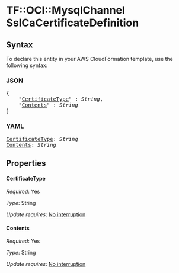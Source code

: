 # TF::OCI::MysqlChannel SslCaCertificateDefinition

## Syntax

To declare this entity in your AWS CloudFormation template, use the following syntax:

### JSON

<pre>
{
    "<a href="#certificatetype" title="CertificateType">CertificateType</a>" : <i>String</i>,
    "<a href="#contents" title="Contents">Contents</a>" : <i>String</i>
}
</pre>

### YAML

<pre>
<a href="#certificatetype" title="CertificateType">CertificateType</a>: <i>String</i>
<a href="#contents" title="Contents">Contents</a>: <i>String</i>
</pre>

## Properties

#### CertificateType

_Required_: Yes

_Type_: String

_Update requires_: [No interruption](https://docs.aws.amazon.com/AWSCloudFormation/latest/UserGuide/using-cfn-updating-stacks-update-behaviors.html#update-no-interrupt)

#### Contents

_Required_: Yes

_Type_: String

_Update requires_: [No interruption](https://docs.aws.amazon.com/AWSCloudFormation/latest/UserGuide/using-cfn-updating-stacks-update-behaviors.html#update-no-interrupt)

